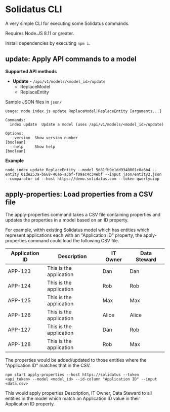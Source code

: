 # Solidatus CLI

A very simple CLI for executing some Solidatus commands.

Requires Node.JS 8.11 or greater.

Install dependencies by executing `npm i`.

## update: Apply API commands to a model

**Supported API methods**

- **Update** - `/api/v1/models/<model_id>/update`
  - ReplaceModel
  - ReplaceEntity

Sample JSON files in `json/`

```
Usage: node index.js update ReplaceModel|ReplaceEntity [arguments...]

Commands:
  index update  Update a model (uses /api/v1/models/<model_id>/update)

Options:
  --version  Show version number                                       [boolean]
  --help     Show help                                                 [boolean]
```

**Example**

```
node index update ReplaceEntity --model 5d81fb9e1dd9340001c0a6b4 --entity 01de253a-b668-46a6-a3bf-f09ac4c34ebf --input json/entity2.json --comparator id --host https://demo.solidatus.com --token qwertyuiop
```

## apply-properties: Load properties from a CSV file

The apply-properties command takes a CSV file containing properties and updates the properties in a model based on an ID property.

For example, withh existing Solidatus model which has entities which represent applications each with an "Application ID" property, the apply-properties command could load the following CSV file.

| Application ID | Description             | IT Owner | Data Steward | 
|----------------|-------------------------|----------|--------------| 
| APP-123        | This is the application | Dan      | Dan          | 
| APP-124        | This is the application | Rob      | Rob          | 
| APP-125        | This is the application | Max      | Max          | 
| APP-126        | This is the application | Alice    | Alice        | 
| APP-127        | This is the application | Dan      | Rob          | 
| APP-128        | This is the application | Rob      | Max          | 

The properties would be added/updated to those entities where the "Application ID" matches that in the CSV.

```
npm start apply-properties --host https://solidatus --token <api_token> --model <model_id> --id-column "Application ID" --input <data.csv>
```

This would apply properties Description, IT Owner, Data Steward to all entities in the model which match an Application ID value in their Application ID property.

